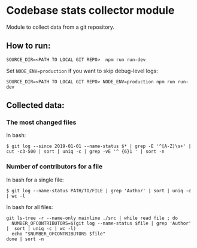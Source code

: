 # Codebase stats collector module

Module to collect data from a git repository.

## How to run:

```
SOURCE_DIR=<PATH TO LOCAL GIT REPO>  npm run run-dev
```

Set `NODE_ENV=production` if you want to skip debug-level logs:

```
SOURCE_DIR=<PATH TO LOCAL GIT REPO> NODE_ENV=production npm run run-dev
```

## Collected data:

### The most changed files

In bash:

```
$ git log --since 2019-01-01 --name-status $* | grep -E '^[A-Z]\s+' | cut -c3-500 | sort | uniq -c | grep -vE '^ {6}1 ' | sort -n
```

### Number of contributors for a file

In bash for a single file:

```
$ git log --name-status PATH/TO/FILE | grep 'Author' | sort | uniq -c | wc -l
```

In bash for all files:

```
git ls-tree -r --name-only mainline ./src | while read file ; do
  NUMBER_OFCONTRIBUTORS=$(git log --name-status $file | grep 'Author' |  sort | uniq -c | wc -l)
  echo "$NUMBER_OFCONTRIBUTORS $file"
done | sort -n
```
